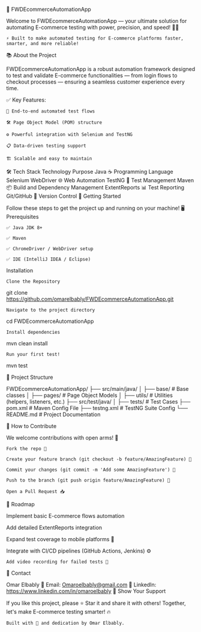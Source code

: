 
🚀 FWDEcommerceAutomationApp

Welcome to FWDEcommerceAutomationApp — your ultimate solution for automating E-commerce testing with power, precision, and speed! 🛒✨

    ⚡ Built to make automated testing for E-commerce platforms faster, smarter, and more reliable!

📚 About the Project

FWDEcommerceAutomationApp is a robust automation framework designed to test and validate E-commerce functionalities — from login flows to checkout processes — ensuring a seamless customer experience every time.

✅ Key Features:

    🧪 End-to-end automated test flows

    🛠️ Page Object Model (POM) structure

    ⚙️ Powerful integration with Selenium and TestNG

    📋 Data-driven testing support

    🏗️ Scalable and easy to maintain

🛠️ Tech Stack
Technology	Purpose
Java ☕	Programming Language
Selenium WebDriver 🌐	Web Automation
TestNG 🧪	Test Management
Maven 📦	Build and Dependency Management
ExtentReports 📊	Test Reporting
Git/GitHub 🐙	Version Control
🚀 Getting Started

Follow these steps to get the project up and running on your machine! 🖥️
Prerequisites

    ✅ Java JDK 8+

    ✅ Maven

    ✅ ChromeDriver / WebDriver setup

    ✅ IDE (IntelliJ IDEA / Eclipse)

Installation

    Clone the Repository

git clone https://github.com/omarelbably/FWDEcommerceAutomationApp.git

    Navigate to the project directory

cd FWDEcommerceAutomationApp

    Install dependencies

mvn clean install

    Run your first test!

mvn test

📂 Project Structure

FWDEcommerceAutomationApp/
├── src/main/java/
│   ├── base/          # Base classes
│   ├── pages/         # Page Object Models
│   ├── utils/         # Utilities (helpers, listeners, etc.)
├── src/test/java/
│   ├── tests/         # Test Cases
├── pom.xml            # Maven Config File
├── testng.xml         # TestNG Suite Config
└── README.md          # Project Documentation

🧩 How to Contribute

We welcome contributions with open arms! 🤗

    Fork the repo 🍴

    Create your feature branch (git checkout -b feature/AmazingFeature) 🌟

    Commit your changes (git commit -m 'Add some AmazingFeature') 💬

    Push to the branch (git push origin feature/AmazingFeature) 🚀

    Open a Pull Request 📥

🎯 Roadmap

Implement basic E-commerce flows automation

Add detailed ExtentReports integration

Expand test coverage to mobile platforms 📱

Integrate with CI/CD pipelines (GitHub Actions, Jenkins) ⚙️

    Add video recording for failed tests 🎥

📢 Contact

Omar Elbably
📧 Email: Omaroelbably@gmail.com
💼 LinkedIn: https://www.linkedin.com/in/omaroelbably
🌟 Show Your Support

If you like this project, please ⭐ Star it and share it with others!
Together, let's make E-commerce testing smarter! 🔥

    Built with 💙 and dedication by Omar Elbably.

